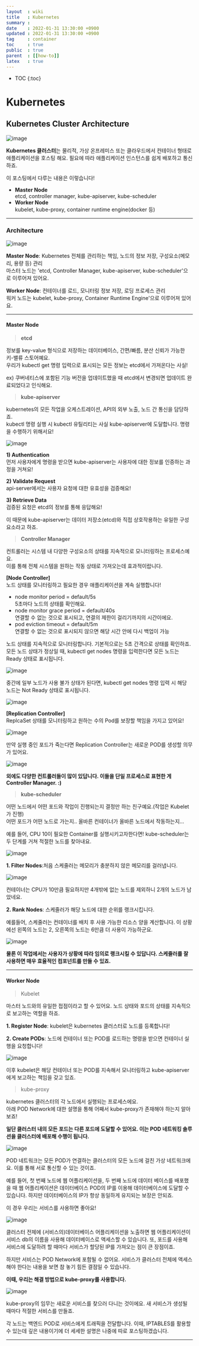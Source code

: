 ```yaml
---
layout  : wiki
title   : Kubernetes
summary :
date    : 2022-01-31 13:30:00 +0900
updated : 2022-01-31 13:30:00 +0900
tag     : container
toc     : true
public  : true
parent  : [[how-to]]
latex   : true
---
```

* TOC
{:toc}

# Kubernetes

## Kubernetes Cluster Architecture

![image](https://user-images.githubusercontent.com/60500649/151738561-5e8606fc-0c1a-47f4-835e-d36ab4282596.png)


**Kubernetes 클러스터**는 물리적, 가상 온프레미스 또는 클라우드에서 컨테이너 형태로 애플리케이션을 호스팅 해요. 필요에 따라 애플리케이션 인스턴스를 쉽게 배포하고 통신하죠.

이 포스팅에서 다루는 내용은 이렇습니다!

-   **Master Node**  
    etcd, controller manager, kube-apiserver, kube-scheduler
-   **Worker Node**  
    kubelet, kube-proxy, container runtime engine(docker 등)

---

### Architecture

![image](https://user-images.githubusercontent.com/60500649/151738570-9c89ac41-bf38-4cbf-a0e6-5b3fabb77959.png)

**Master Node**: Kubernetes 전체를 관리하는 책임, 노드의 정보 저장, 구성요소(메모리, 용량 등) 관리  
마스터 노드는 'etcd, Controller Manager, kube-apiserver, kube-scheduler'으로 이루어져 있어요.

**Worker Node**: 컨테이너를 로드, 모니터링 정보 저장, 로딩 프로세스 관리  
워커 노드는 kubelet, kube-proxy, Container Runtime Engine'으로 이루어져 있어요.

---

#### Master Node

> **etcd**

정보를 key-value 형식으로 저장하는 데이터베이스, 간편/빠름, 분산 신뢰가 가능한 키-밸류 스토어예요.  
우리가 kubectl get 명령 입력으로 표시되는 모든 정보는 etcd에서 가져온다는 사실!

ex) 쿠버네티스에 포함된 기능 버전을 업데이트했을 때 etcd에서 변경되면 업데이트 완료되었다고 인식해요.

> **kube-apiserver**

kubernetes의 모든 작업을 오케스트레이션, API의 외부 노출, 노드 간 통신을 담당하죠.  
kubectl 명령 실행 시 kubectl 유틸리티는 사실 kube-apiserver에 도달합니다. 명령을 수행하기 위해서요!

![image](https://user-images.githubusercontent.com/60500649/151738586-6634f693-67c3-4357-9a7f-4c4d723214e5.png)

**1) Authentication**  
먼저 사용자에게 명령을 받으면 kube-apiserver는 사용자에 대한 정보를 인증하는 과정을 거쳐요!

**2) Validate Request**  
api-server에서는 사용자 요청에 대한 유효성을 검증해요!

**3) Retrieve Data**  
검증된 요청은 etcd의 정보를 통해 응답해요!

이 때문에 kube-apiserver는 데이터 저장소(etcd)와 직접 상호작용하는 유일한 구성요소라고 하죠.

> **Controller Manager**

컨트롤러는 시스템 내 다양한 구성요소의 상태를 지속적으로 모니터링하는 프로세스예요.  
이를 통해 전체 시스템을 원하는 작동 상태로 가져오는데 효과적이랍니다.

**[Node Controller]**  
노드 상태를 모니터링하고 필요한 경우 애플리케이션을 계속 실행합니다!

-   node monitor period = default/5s  
    5초마다 노드의 상태를 확인해요.
-   node monitor grace period = default/40s  
    연결할 수 없는 것으로 표시되고, 연결의 제한이 걸리기까지의 시간이에요.
-   pod eviction timeout = default/5m  
    연결할 수 없는 것으로 표시되지 않으면 해당 시간 안에 다시 백업이 가능

노드 상태를 지속적으로 모니터링합니다. 기본적으로는 5초 간격으로 상태를 확인하죠.  
모든 노드 상태가 정상일 때, kubectl get nodes 명령을 입력한다면 모든 노드는 Ready 상태로 표시됩니다.

![image](https://user-images.githubusercontent.com/60500649/151738604-d65bfb60-257e-42d2-998d-69188cf4d785.png)


중간에 일부 노드가 사용 불가 상태가 된다면, kubectl get nodes 명령 입력 시 해당 노드는 Not Ready 상태로 표시됩니다.

![image](https://user-images.githubusercontent.com/60500649/151738610-dd03233e-e132-4372-ba89-4276bfbf8653.png)


**[Replication Controller]**  
ReplcaSet 상태를 모니터링하고 원하는 수의 Pod를 보장할 책임을 가지고 있어요!

![image](https://user-images.githubusercontent.com/60500649/151738616-5537db4e-5cf9-4ef9-82de-2bfe84835dbf.png)


만약 실행 중인 포드가 죽는다면 Replication Controller는 새로운 POD를 생성할 의무가 있어요.

![image](https://user-images.githubusercontent.com/60500649/151738626-0f92513c-e3bb-4d04-9add-4aab235c44c2.png)


**외에도 다양한 컨트롤러들이 많이 있답니다. 이들을 단일 프로세스로 표현한 게 Controller Manager. :)**

> **kube-scheduler**

어떤 노드에서 어떤 포드와 작업이 진행되는지 결정만 하는 친구예요.(작업은 Kubelet가 진행)  
어떤 포드가 어떤 노드로 가는지.. 올바른 컨테이너가 올바른 노드에서 작동하는지...

예를 들어, CPU 10이 필요한 Container를 실행시키고자한다면! kube-scheduler는 두 단계를 거쳐 적절한 노드를 찾아내요.

![image](https://user-images.githubusercontent.com/60500649/151738634-d58da139-a22b-47a9-a97d-cddcef0180d3.png)


**1. Filter Nodes**:처음 스케줄러는 메모리가 충분하지 않은 메모리를 걸러냅니다.

![image](https://user-images.githubusercontent.com/60500649/151738641-b0d58305-dc8c-435b-8c97-1682dfc9593f.png)


컨테이너는 CPU가 10만큼 필요하지만 4개밖에 없는 노드를 제외하니 2개의 노드가 남았네요.

**2. Rank Nodes**: 스케줄러가 해당 노드에 대한 순위를 랭크시킵니다.

예를들어, 스케줄러는 컨테이너를 배치 후 사용 가능한 리소스 양을 계산합니다. 이 상황에선 왼쪽의 노드는 2, 오른쪽의 노드는 6만큼 더 사용이 가능하군요.

![image](https://user-images.githubusercontent.com/60500649/151738650-714a4838-65e0-4539-9ac2-42cb4e1136b3.png)


**물론 이 작업에서는 사용자가 상황에 따라 임의로 랭크시킬 수 있답니다. 스케줄러를 잘 사용하면 매우 효율적인 컴포넌트를 만들 수 있죠.**

---

#### Worker Node

> Kubelet

마스터 노드와의 유일한 접점이라고 할 수 있어요. 노드 상태와 포드의 상태를 지속적으로 보고하는 역할을 하죠.

**1. Register Node**: kubelet은 kubernetes 클러스터로 노드를 등록합니다!

**2. Create PODs**: 노드에 컨테이너 또는 POD를 로드하는 명령을 받으면 컨테이너 실행을 요청합니다!

![image](https://user-images.githubusercontent.com/60500649/151738663-799cf28c-b267-4ff6-8263-a896bbf4fbf4.png)


이후 kubelet은 해당 컨테이너 또는 POD를 지속해서 모니터링하고 kube-apiserver에게 보고하는 책임을 갖고 있죠.

> kube-proxy

kubernetes 클러스터의 각 노드에서 실행되는 프로세스에요.  
아래 POD Network에 대한 설명을 통해 어째서 kube-proxy가 존재해야 하는지 알아보죠!

**일단 클러스터 내의 모든 포드는 다른 포드에 도달할 수 있어요. 이는 POD 네트워킹 솔루션을 클러스터에 배포해 수행이 됩니다.**

![image](https://user-images.githubusercontent.com/60500649/151738668-2f7607da-8345-4915-bb25-57176fbc4f23.png)


POD 네트워크는 모든 POD가 연결하는 클러스터의 모든 노드에 걸친 가상 네트워크에요. 이를 통해 서로 통신할 수 있는 것이죠.

예를 들어, 첫 번째 노드에 웹 어플리케이션을, 두 번째 노드에 데이터 베이스를 배포했을 때 웹 어플리케이션은 데이터베이스 POD의 IP를 이용해 데이터베이스에 도달할 수 있습니다. 하지만 데이터베이스의 IP가 항상 동일하게 유지되는 보장은 안되죠.

이 경우 우리는 서비스를 사용하면 좋아요!

![image](https://user-images.githubusercontent.com/60500649/151738675-160b1a0f-56ab-47a2-883d-f5393f788aec.png)


클러스터 전체에 (서비스의)데이터베이스 어플리케이션을 노출하면 웹 어플리케이션이 서비스 db의 이름을 사용해 데이터베이스로 액세스할 수 있습니다. 또, 포드를 사용해 서비스에 도달하려 할 때마다 서비스가 할당된 IP를 가져오는 점이 큰 장점이죠.

하지만 서비스는 POD Network에 포함될 수 없어요. 서비스가 클러스터 전체에 액세스해야 한다는 내용을 보면 참 놓기 힘든 결점일 수 있습니다.

**이때, 우리는 해결 방법으로 kube-proxy를 사용합니다.**

![image](https://user-images.githubusercontent.com/60500649/151738682-89bdbae5-667f-44eb-848a-fc84952058c2.png)


kube-proxy의 임무는 새로운 서비스를 찾으러 다니는 것이에요. 새 서비스가 생성될 때마다 적절한 서비스를 만들죠.

각 노드는 백엔드 POD로 서비스에게 트래픽을 전달합니다. 이때, IPTABLES를 활용할 수 있는데 깊은 내용이기에 더 세세한 설명은 나중에 따로 포스팅하겠습니다.

---
